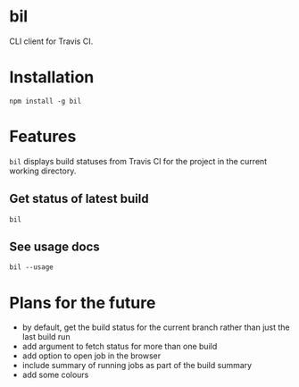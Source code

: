 bil
===

CLI client for Travis CI.

# Installation

	npm install -g bil

# Features

`bil` displays build statuses from Travis CI for the project in the current working directory.

## Get status of latest build

	bil

## See usage docs

	bil --usage

# Plans for the future

* by default, get the build status for the current branch rather than just the last build run
* add argument to fetch status for more than one build
* add option to open job in the browser
* include summary of running jobs as part of the build summary
* add some colours
